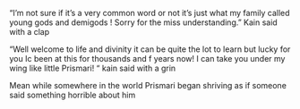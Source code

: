 “I’m not sure if it’s a very common word or not it’s just what my family called young gods and demigods ! Sorry for the miss understanding.” Kain said with a clap 

“Well welcome to life and divinity it can be quite the lot to learn but lucky for you Ic been at this for thousands and f years now! I can take you under my wing like little Prismari! “ kain said  with a grin 

Mean while somewhere in the world Prismari  began shriving as if someone said something horrible about him